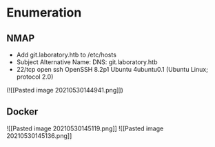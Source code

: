 # Enumeration

## NMAP

- Add git.laboratory.htb to /etc/hosts
- Subject Alternative Name: DNS: git.laboratory.htb
- 22/tcp open ssh OpenSSH 8.2p1 Ubuntu 4ubuntu0.1 (Ubuntu Linux; protocol 2.0)

(![[Pasted image 20210530144941.png]])

## Docker

![[Pasted image 20210530145119.png]]
![[Pasted image 20210530145136.png]]